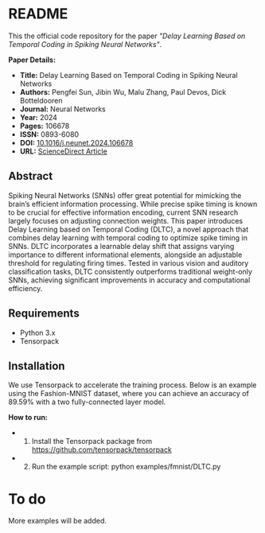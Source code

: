 # README

This the official code repository for the paper *"Delay Learning Based on Temporal Coding in Spiking Neural Networks"*.

**Paper Details:**
- **Title:** Delay Learning Based on Temporal Coding in Spiking Neural Networks
- **Authors:** Pengfei Sun, Jibin Wu, Malu Zhang, Paul Devos, Dick Botteldooren
- **Journal:** Neural Networks
- **Year:** 2024
- **Pages:** 106678
- **ISSN:** 0893-6080
- **DOI:** [10.1016/j.neunet.2024.106678](https://doi.org/10.1016/j.neunet.2024.106678)
- **URL:** [ScienceDirect Article](https://www.sciencedirect.com/science/article/pii/S0893608024006026)

## Abstract
Spiking Neural Networks (SNNs) offer great potential for mimicking the brain’s efficient information processing. While precise spike timing is known to be crucial for effective information encoding, current SNN research largely focuses on adjusting connection weights. This paper introduces Delay Learning based on Temporal Coding (DLTC), a novel approach that combines delay learning with temporal coding to optimize spike timing in SNNs. DLTC incorporates a learnable delay shift that assigns varying importance to different informational elements, alongside an adjustable threshold for regulating firing times. Tested in various vision and auditory classification tasks, DLTC consistently outperforms traditional weight-only SNNs, achieving significant improvements in accuracy and computational efficiency. 


## Requirements
- Python 3.x
- Tensorpack


## Installation

We use Tensorpack to accelerate the training process. Below is an example using the Fashion-MNIST dataset, where you can achieve an accuracy of 89.59% with a two fully-connected layer model.

**How to run:**
- 1. Install the Tensorpack package from https://github.com/tensorpack/tensorpack
- 2. Run the example script:  python examples/fmnist/DLTC.py

# To do #
More examples will be added. 


